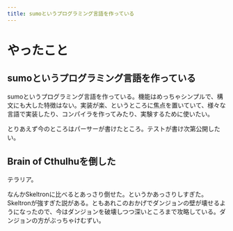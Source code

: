 ```yaml
---
title: sumoというプログラミング言語を作っている
---
```


# やったこと

## sumoというプログラミング言語を作っている

sumoというプログラミング言語を作っている。機能はめっちゃシンプルで、構文にも大した特徴はない。実装が楽、というところに焦点を置いていて、様々な言語で実装したり、コンパイラを作ってみたり、実験するために使いたい。

とりあえず今のところはパーサーが書けたところ。テストが書け次第公開したい。

## Brain of Cthulhuを倒した

テラリア。

なんかSkeltronに比べるとあっさり倒せた。というかあっさりしすぎた。Skeltronが強すぎた説がある。ともあれこのおかげでダンジョンの壁が壊せるようになったので、今はダンジョンを破壊しつつ深いところまで攻略している。ダンジョンの方がぶっちゃけむずい。
